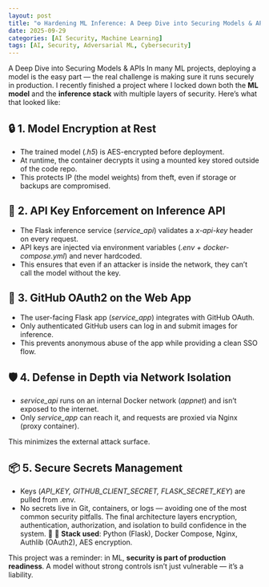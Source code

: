 ```yaml
---
layout: post
title: "⚙️ Hardening ML Inference: A Deep Dive into Securing Models & APIs"
date: 2025-09-29
categories: [AI Security, Machine Learning]
tags: [AI, Security, Adversarial ML, Cybersecurity]
---
```


A Deep Dive into Securing Models & APIs
In many ML projects, deploying a model is the easy part — the real challenge is making sure it runs securely in production. I recently finished a project where I locked down both the **ML model** and the **inference stack** with multiple layers of security.
Here’s what that looked like:
## 🔒 1. Model Encryption at Rest
- The trained model (_.h5_) is AES-encrypted before deployment.
- At runtime, the container decrypts it using a mounted key stored outside of the code repo.
- This protects IP (the model weights) from theft, even if storage or backups are compromised.

## 🔑 2. API Key Enforcement on Inference API
- The Flask inference service (_service_api_) validates a _x-api-key_ header on every request.
- API keys are injected via environment variables (_.env + docker-compose.yml_) and never hardcoded.
- This ensures that even if an attacker is inside the network, they can’t call the model without the key.

## 👤 3. GitHub OAuth2 on the Web App
- The user-facing Flask app (_service_app_) integrates with GitHub OAuth.
- Only authenticated GitHub users can log in and submit images for inference.
- This prevents anonymous abuse of the app while providing a clean SSO flow.

## 🛡️ 4. Defense in Depth via Network Isolation
- _service_api_ runs on an internal Docker network (_appnet_) and isn’t exposed to the internet.
- Only _service_app_ can reach it, and requests are proxied via Nginx (proxy container).


This minimizes the external attack surface.


## 📦 5. Secure Secrets Management
- Keys (_API_KEY, GITHUB_CLIENT_SECRET, FLASK_SECRET_KEY_) are pulled from .env.
- No secrets live in Git, containers, or logs — avoiding one of the most common security pitfalls.
The final architecture layers encryption, authentication, authorization, and isolation to build confidence in the system. 🚀
🔧 **Stack used**: Python (Flask), Docker Compose, Nginx, Authlib (OAuth2), AES encryption.

This project was a reminder: in ML, **security is part of production readiness**. A model without strong controls isn’t just vulnerable — it’s a liability.

